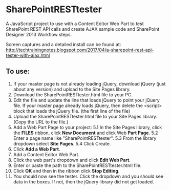 # SharePointRESTtester
A JavaScript project to use with a Content Editor Web Part to test SharePoint REST API calls and create AJAX sample code and SharePoint Designer 2013 Workflow steps.

Screen captures and a detailed install can be found at: http://techtrainingnotes.blogspot.com/2017/04/a-sharepoint-rest-api-tester-with-ajax.html


To use:
---------

 1. If your master page is not already loading jQuery, download jQuery (just about any version) and upload to the Site Pages library.
 2. Download the SharePointRESTtester.html file to your PC.
 3. Edit the file and update the line that loads jQuery to point your jQuery file. If your master page already loads jQuery, then delete the &lt;script&gt; block that loads the jQuery file. (the first line of the file)
 4. Upload the SharePointRESTtester.html file to your Site Pages library. (Copy the URL to the file.)
 5. Add a Web Part Page to your project:
 5.1 In the Site Pages library, click the **FILES** ribbon, click **New Document** and click Web **Part Page**.
 5.2 Enter a page name like "SharePointRESTtester".
 5.3 From the library dropdown select **Site Pages**.
 5.4 Click Create.
 6. Click **Add a Web Part**.
 7. Add a Content Editor Web Part.
 8. Click the web part's dropdown and click **Edit Web Part**.
 9. Enter or paste the path to the SharePointRESTtester.html file. 
 10. Click **OK** and then in the ribbon click **Stop Editing**.
 11. You should now see the tester. Click the dropdown and you should see data in the boxes. If not, then the jQuery library did not get loaded.

